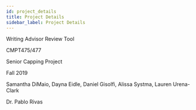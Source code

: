 ```yaml
---
id: project_details
title: Project Details
sidebar_label: Project Details
---
```


Writing Advisor Review Tool 

CMPT475/477

Senior Capping Project 

Fall 2019

Samantha DiMaio, Dayna Eidle, Daniel Gisolfi, Alissa Systma, Lauren Urena-Clark

Dr. Pablo Rivas 
